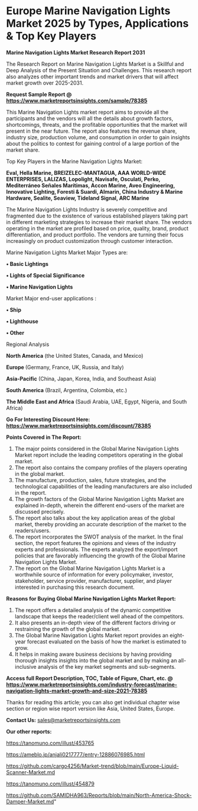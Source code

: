 # Europe Marine Navigation Lights Market 2025 by Types, Applications & Top Key Players

<strong>Marine Navigation Lights Market Research Report 2031</strong>

The Research Report on Marine Navigation Lights Market is a Skillful and Deep Analysis of the Present Situation and Challenges. This research report also analyzes other important trends and market drivers that will affect market growth over 2025-2031.

<strong>Request Sample Report @ <a href=https://www.marketreportsinsights.com/sample/78385>https://www.marketreportsinsights.com/sample/78385</a></strong>

This Marine Navigation Lights market report aims to provide all the participants and the vendors will all the details about growth factors, shortcomings, threats, and the profitable opportunities that the market will present in the near future. The report also features the revenue share, industry size, production volume, and consumption in order to gain insights about the politics to contest for gaining control of a large portion of the market share.

Top Key Players in the Marine Navigation Lights Market:

<strong>Eval, Hella Marine, BREIZELEC-MANTAGUA, AAA WORLD-WIDE ENTERPRISES, LALIZAS, Lopolight, Navisafe, Osculati, Perko, Mediterráneo Señales Marítimas, Accon Marine, Aveo Engineering, Innovative Lighting, Foresti & Suardi, Almarin, China Industry & Marine Hardware, Sealite, Seaview, Tideland Signal, ARC Marine</strong>

The Marine Navigation Lights Industry is severely competitive and fragmented due to the existence of various established players taking part in different marketing strategies to increase their market share. The vendors operating in the market are profiled based on price, quality, brand, product differentiation, and product portfolio. The vendors are turning their focus increasingly on product customization through customer interaction.

Marine Navigation Lights Market Major Types are:

<strong>• Basic Lightings

• Lights of Special Significance

• Marine Navigation Lights</strong>

Market Major end-user applications :

<strong>• Ship

• Lighthouse

• Other</strong>

Regional Analysis

</u><strong><b>North America</b></strong> (the United States, Canada, and Mexico)

<strong><b>Europe </b></strong>(Germany, France, UK, Russia, and Italy)

<strong><b>Asia-Pacific</b></strong> (China, Japan, Korea, India, and Southeast Asia)

<strong><b>South America</b></strong> (Brazil, Argentina, Colombia, etc.)

<strong><b>The Middle East and Africa</b></strong> (Saudi Arabia, UAE, Egypt, Nigeria, and South Africa)

<strong>Go For Interesting Discount Here: <a href=https://www.marketreportsinsights.com/discount/78385>https://www.marketreportsinsights.com/discount/78385</a></strong>

<strong>Points Covered in The Report:</strong>
<ol>
  <li>The major points considered in the Global Marine Navigation Lights Market report include the leading competitors operating in the global market.</li>
  <li>The report also contains the company profiles of the players operating in the global market.</li>
  <li>The manufacture, production, sales, future strategies, and the technological capabilities of the leading manufacturers are also included in the report.</li>
  <li>The growth factors of the Global Marine Navigation Lights Market are explained in-depth, wherein the different end-users of the market are discussed precisely.</li>
  <li>The report also talks about the key application areas of the global market, thereby providing an accurate description of the market to the readers/users.</li>
  <li>The report incorporates the SWOT analysis of the market. In the final section, the report features the opinions and views of the industry experts and professionals. The experts analyzed the export/import policies that are favorably influencing the growth of the Global Marine Navigation Lights Market.</li>
  <li>The report on the Global Marine Navigation Lights Market is a worthwhile source of information for every policymaker, investor, stakeholder, service provider, manufacturer, supplier, and player interested in purchasing this research document.</li>
</ol>
<strong>Reasons for Buying Global Marine Navigation Lights Market Report:</strong>

<ol>
  <li>The report offers a detailed analysis of the dynamic competitive landscape that keeps the reader/client well ahead of the competitors.</li>
  <li>It also presents an in-depth view of the different factors driving or restraining the growth of the global market.</li>
  <li>The Global Marine Navigation Lights Market report provides an eight-year forecast evaluated on the basis of how the market is estimated to grow.</li>
  <li>It helps in making aware business decisions by having providing thorough insights insights into the global market and by making an all-inclusive analysis of the key market segments and sub-segments.</li>
</ol>
<strong>Access full Report Description, TOC, Table of Figure, Chart, etc. @ <a href=https://www.marketreportsinsights.com/industry-forecast/marine-navigation-lights-market-growth-and-size-2021-78385>https://www.marketreportsinsights.com/industry-forecast/marine-navigation-lights-market-growth-and-size-2021-78385</a></strong>


Thanks for reading this article; you can also get individual chapter wise section or region wise report version like Asia, United States, Europe.

<strong>Contact Us:</strong>
sales@marketreportsinsights.com

<strong>Our other reports:</strong>

<a href=https://tanomuno.com/illust/453765>https://tanomuno.com/illust/453765</a>

<a href=https://ameblo.jp/anjali0217777/entry-12886076985.html>https://ameblo.jp/anjali0217777/entry-12886076985.html</a>

<a href=https://github.com/cargo4256/Market-trend/blob/main/Europe-Liquid-Scanner-Market.md>https://github.com/cargo4256/Market-trend/blob/main/Europe-Liquid-Scanner-Market.md</a>

<a href=https://tanomuno.com/illust/454879>https://tanomuno.com/illust/454879</a>

<a href=https://github.com/SAMIDHA963/Reports/blob/main/North-America-Shock-Damper-Market.md>https://github.com/SAMIDHA963/Reports/blob/main/North-America-Shock-Damper-Market.md</a>"

